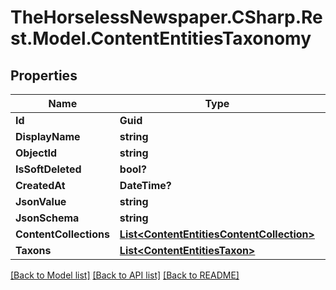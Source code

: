 # TheHorselessNewspaper.CSharp.Rest.Model.ContentEntitiesTaxonomy

## Properties

Name | Type | Description | Notes
------------ | ------------- | ------------- | -------------
**Id** | **Guid** |  | [optional] 
**DisplayName** | **string** |  | [optional] 
**ObjectId** | **string** |  | [optional] 
**IsSoftDeleted** | **bool?** |  | [optional] 
**CreatedAt** | **DateTime?** |  | [optional] 
**JsonValue** | **string** |  | [optional] 
**JsonSchema** | **string** |  | [optional] 
**ContentCollections** | [**List&lt;ContentEntitiesContentCollection&gt;**](ContentEntitiesContentCollection.md) |  | [optional] 
**Taxons** | [**List&lt;ContentEntitiesTaxon&gt;**](ContentEntitiesTaxon.md) |  | [optional] 

[[Back to Model list]](../README.md#documentation-for-models) [[Back to API list]](../README.md#documentation-for-api-endpoints) [[Back to README]](../README.md)

